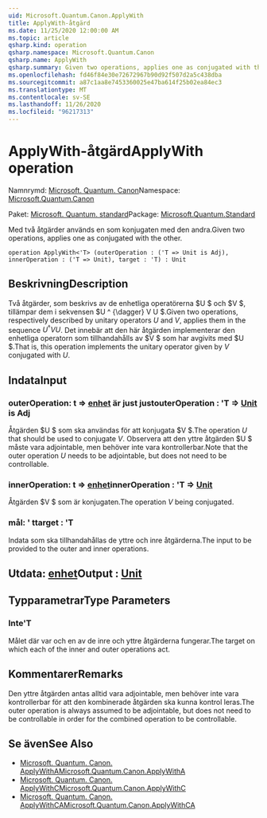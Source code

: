 ```yaml
---
uid: Microsoft.Quantum.Canon.ApplyWith
title: ApplyWith-åtgärd
ms.date: 11/25/2020 12:00:00 AM
ms.topic: article
qsharp.kind: operation
qsharp.namespace: Microsoft.Quantum.Canon
qsharp.name: ApplyWith
qsharp.summary: Given two operations, applies one as conjugated with the other.
ms.openlocfilehash: fd46f84e30e72672967b90d92f507d2a5c438dba
ms.sourcegitcommit: a87c1aa8e7453360025e47ba614f25b02ea84ec3
ms.translationtype: MT
ms.contentlocale: sv-SE
ms.lasthandoff: 11/26/2020
ms.locfileid: "96217313"
---
```

# <a name="applywith-operation"></a><span data-ttu-id="25121-102">ApplyWith-åtgärd</span><span class="sxs-lookup"><span data-stu-id="25121-102">ApplyWith operation</span></span>

<span data-ttu-id="25121-103">Namnrymd: [Microsoft. Quantum. Canon](xref:Microsoft.Quantum.Canon)</span><span class="sxs-lookup"><span data-stu-id="25121-103">Namespace: [Microsoft.Quantum.Canon](xref:Microsoft.Quantum.Canon)</span></span>

<span data-ttu-id="25121-104">Paket: [Microsoft. Quantum. standard](https://nuget.org/packages/Microsoft.Quantum.Standard)</span><span class="sxs-lookup"><span data-stu-id="25121-104">Package: [Microsoft.Quantum.Standard](https://nuget.org/packages/Microsoft.Quantum.Standard)</span></span>


<span data-ttu-id="25121-105">Med två åtgärder används en som konjugaten med den andra.</span><span class="sxs-lookup"><span data-stu-id="25121-105">Given two operations, applies one as conjugated with the other.</span></span>

```qsharp
operation ApplyWith<'T> (outerOperation : ('T => Unit is Adj), innerOperation : ('T => Unit), target : 'T) : Unit
```


## <a name="description"></a><span data-ttu-id="25121-106">Beskrivning</span><span class="sxs-lookup"><span data-stu-id="25121-106">Description</span></span>

<span data-ttu-id="25121-107">Två åtgärder, som beskrivs av de enhetliga operatörerna $U $ och $V $, tillämpar dem i sekvensen $U ^ {\dagger} V U $.</span><span class="sxs-lookup"><span data-stu-id="25121-107">Given two operations, respectively described by unitary operators $U$ and $V$, applies them in the sequence $U^{\dagger} V U$.</span></span> <span data-ttu-id="25121-108">Det innebär att den här åtgärden implementerar den enhetliga operatorn som tillhandahålls av $V $ som har avgivits med $U $.</span><span class="sxs-lookup"><span data-stu-id="25121-108">That is, this operation implements the unitary operator given by $V$ conjugated with $U$.</span></span>

## <a name="input"></a><span data-ttu-id="25121-109">Indata</span><span class="sxs-lookup"><span data-stu-id="25121-109">Input</span></span>

### <a name="outeroperation--t--unit--is-adj"></a><span data-ttu-id="25121-110">outerOperation: t => [enhet](xref:microsoft.quantum.lang-ref.unit)  är just just</span><span class="sxs-lookup"><span data-stu-id="25121-110">outerOperation : 'T => [Unit](xref:microsoft.quantum.lang-ref.unit)  is Adj</span></span>

<span data-ttu-id="25121-111">Åtgärden $U $ som ska användas för att konjugata $V $.</span><span class="sxs-lookup"><span data-stu-id="25121-111">The operation $U$ that should be used to conjugate $V$.</span></span> <span data-ttu-id="25121-112">Observera att den yttre åtgärden $U $ måste vara adjointable, men behöver inte vara kontrollerbar.</span><span class="sxs-lookup"><span data-stu-id="25121-112">Note that the outer operation $U$ needs to be adjointable, but does not need to be controllable.</span></span>


### <a name="inneroperation--t--unit"></a><span data-ttu-id="25121-113">innerOperation: t => [enhet](xref:microsoft.quantum.lang-ref.unit)</span><span class="sxs-lookup"><span data-stu-id="25121-113">innerOperation : 'T => [Unit](xref:microsoft.quantum.lang-ref.unit)</span></span> 

<span data-ttu-id="25121-114">Åtgärden $V $ som är konjugaten.</span><span class="sxs-lookup"><span data-stu-id="25121-114">The operation $V$ being conjugated.</span></span>


### <a name="target--t"></a><span data-ttu-id="25121-115">mål: ' t</span><span class="sxs-lookup"><span data-stu-id="25121-115">target : 'T</span></span>

<span data-ttu-id="25121-116">Indata som ska tillhandahållas de yttre och inre åtgärderna.</span><span class="sxs-lookup"><span data-stu-id="25121-116">The input to be provided to the outer and inner operations.</span></span>



## <a name="output--unit"></a><span data-ttu-id="25121-117">Utdata: [enhet](xref:microsoft.quantum.lang-ref.unit)</span><span class="sxs-lookup"><span data-stu-id="25121-117">Output : [Unit](xref:microsoft.quantum.lang-ref.unit)</span></span>



## <a name="type-parameters"></a><span data-ttu-id="25121-118">Typparametrar</span><span class="sxs-lookup"><span data-stu-id="25121-118">Type Parameters</span></span>

### <a name="t"></a><span data-ttu-id="25121-119">Inte</span><span class="sxs-lookup"><span data-stu-id="25121-119">'T</span></span>

<span data-ttu-id="25121-120">Målet där var och en av de inre och yttre åtgärderna fungerar.</span><span class="sxs-lookup"><span data-stu-id="25121-120">The target on which each of the inner and outer operations act.</span></span>

## <a name="remarks"></a><span data-ttu-id="25121-121">Kommentarer</span><span class="sxs-lookup"><span data-stu-id="25121-121">Remarks</span></span>

<span data-ttu-id="25121-122">Den yttre åtgärden antas alltid vara adjointable, men behöver inte vara kontrollerbar för att den kombinerade åtgärden ska kunna kontrol leras.</span><span class="sxs-lookup"><span data-stu-id="25121-122">The outer operation is always assumed to be adjointable, but does not need to be controllable in order for the combined operation to be controllable.</span></span>

## <a name="see-also"></a><span data-ttu-id="25121-123">Se även</span><span class="sxs-lookup"><span data-stu-id="25121-123">See Also</span></span>

- [<span data-ttu-id="25121-124">Microsoft. Quantum. Canon. ApplyWithA</span><span class="sxs-lookup"><span data-stu-id="25121-124">Microsoft.Quantum.Canon.ApplyWithA</span></span>](xref:Microsoft.Quantum.Canon.ApplyWithA)
- [<span data-ttu-id="25121-125">Microsoft. Quantum. Canon. ApplyWithC</span><span class="sxs-lookup"><span data-stu-id="25121-125">Microsoft.Quantum.Canon.ApplyWithC</span></span>](xref:Microsoft.Quantum.Canon.ApplyWithC)
- [<span data-ttu-id="25121-126">Microsoft. Quantum. Canon. ApplyWithCA</span><span class="sxs-lookup"><span data-stu-id="25121-126">Microsoft.Quantum.Canon.ApplyWithCA</span></span>](xref:Microsoft.Quantum.Canon.ApplyWithCA)